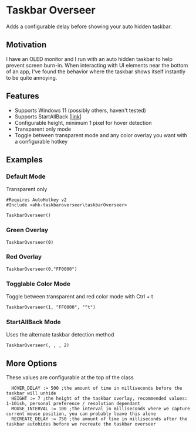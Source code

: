# Taskbar Overseer
Adds a configurable delay before showing your auto hidden taskbar.

## Motivation
I have an OLED monitor and I run with an auto hidden taskbar to help prevent screen burn-in. When interacting with UI elements near the bottom of an app, I've found the behavior where the taskbar shows itself instantly to be quite annoying.

## Features
- Supports Windows 11 (possibly others, haven't tested)
- Supports StartAllBack [[link](https://www.startallback.com/)]
- Configurable height, minimum 1 pixel for hover detection
- Transparent only mode
- Toggle between transparent mode and any color overlay you want with a configurable hotkey

## Examples
### Default Mode
Transparent only
```
#Requires AutoHotkey v2
#Include <ahk-taskbaroverseer\taskbarOverseer>

TaskbarOverseer()
```
### Green Overlay
```
TaskbarOverseer(0)
```
### Red Overlay
```
TaskbarOverseer(0,"FF0000")
```
### Togglable Color Mode
Toggle between transparent and red color mode with Ctrl + t
```
TaskbarOverseer(1, "FF0000", "^t")
```
### StartAllBack Mode
Uses the alternate taskbar detection method
```
TaskbarOverseer(, , , 2)
```
## More Options
These values are configurable at the top of the class
```
  HOVER_DELAY := 500 ;the amount of time in milliseconds before the taskbar will unhide
  HEIGHT := 7 ;the height of the taskbar overlay, recommended values: 1-10ish, personal preference / resolution dependant
  MOUSE_INTERVAL := 100 ;the interval in milliseconds where we capture current mouse position, you can probably leave this alone
  RECREATE_DELAY := 750 ;the amount of time in milliseconds after the taskbar autohides before we recreate the taskbar overseer
```